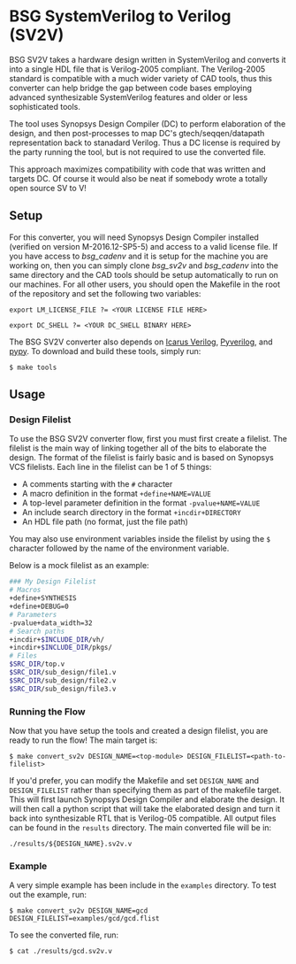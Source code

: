 # BSG SystemVerilog to Verilog (SV2V) 

BSG SV2V  takes a hardware design
written in SystemVerilog and converts it into a single HDL file that is
Verilog-2005 compliant. The Verilog-2005 standard is compatible with
a much wider variety of CAD tools, thus this converter can help bridge the gap 
between code bases employing advanced synthesizable SystemVerilog features and 
older or less sophisticated tools.

The tool uses Synopsys Design Compiler (DC) to perform elaboration
of the design, and then post-processes to map DC's gtech/seqqen/datapath representation
back to stanadard Verilog. Thus a DC license is required by the party
running the tool, but is not required to use the converted file.

This approach maximizes compatibility with code that was written and targets
DC. Of course it would also be neat if somebody wrote a totally open source SV to V!

## Setup

For this converter, you will need Synopsys Design Compiler installed (verified
on version M-2016.12-SP5-5) and access to a valid license file. If you have
access to *bsg_cadenv* and it is setup for the machine you are working on, then
you can simply clone *bsg_sv2v* and *bsg_cadenv* into the same directory and 
the CAD tools should be setup automatically to run on our machines. For all 
other users, you should open the Makefile in the root of the repository and set 
the following two variables:

```
export LM_LICENSE_FILE ?= <YOUR LICENSE FILE HERE>
```

```
export DC_SHELL ?= <YOUR DC_SHELL BINARY HERE>
```

The BSG SV2V converter also depends on [Icarus
Verilog](http://iverilog.icarus.com/),
[Pyverilog](https://pypi.org/project/pyverilog/), and 
[pypy](https://pypy.org/). To download and build these tools, simply run:

```
$ make tools
```

## Usage

### Design Filelist

To use the BSG SV2V converter flow, first you must first create a filelist. The 
filelist is the main way of linking together all of the bits to elaborate the 
design. The format of the filelist is fairly basic and is based on Synopsys VCS 
filelists.  Each line in the filelist can be 1 of 5 things:

- A comments starting with the `#` character
- A macro definition in the format `+define+NAME=VALUE`
- A top-level parameter definition in the format `-pvalue+NAME=VALUE`
- An include search directory in the format `+incdir+DIRECTORY`
- An HDL file path (no format, just the file path)

You may also use environment variables inside the filelist by using the `$` 
character followed by the name of the environment variable.

Below is a mock filelist as an example:

```bash
### My Design Filelist
# Macros
+define+SYNTHESIS
+define+DEBUG=0
# Parameters
-pvalue+data_width=32
# Search paths
+incdir+$INCLUDE_DIR/vh/
+incdir+$INCLUDE_DIR/pkgs/
# Files
$SRC_DIR/top.v
$SRC_DIR/sub_design/file1.v
$SRC_DIR/sub_design/file2.v
$SRC_DIR/sub_design/file3.v
```

### Running the Flow

Now that you have setup the tools and created a design filelist, you are ready
to run the flow! The main target is: 

```
$ make convert_sv2v DESIGN_NAME=<top-module> DESIGN_FILELIST=<path-to-filelist>
```

If you'd prefer, you can modify the Makefile and set `DESIGN_NAME` and 
`DESIGN_FILELIST` rather than specifying them as part of the makefile target.
This will first launch Synopsys Design Compiler and elaborate the design. It
will then call a python script that will take the elaborated design and turn it
back into synthesizable RTL that is Verilog-05 compatible. All output files can
be found in the `results` directory. The main converted file will be in:

```
./results/${DESIGN_NAME}.sv2v.v
```

### Example

A very simple example has been include in the `examples` directory. To test out the example, run:

```
$ make convert_sv2v DESIGN_NAME=gcd DESIGN_FILELIST=examples/gcd/gcd.flist
```

To see the converted file, run:

```
$ cat ./results/gcd.sv2v.v
```
